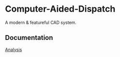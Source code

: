 # Computer-Aided-Dispatch
A modern &amp; featureful CAD system.

## Documentation

[Analysis](docs/analysis.md)